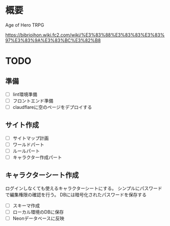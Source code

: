 # 概要
Age of Hero TRPG

https://bibriojhon.wiki.fc2.com/wiki/%E3%83%88%E3%83%83%E3%83%97%E3%83%9A%E3%83%BC%E3%82%B8

# TODO
## 準備
- [ ] lint環境準備
- [ ] フロントエンド準備
- [ ] claudflareに空のページをデプロイする
## サイト作成
- [ ] サイトマップ計画
- [ ] ワールドパート
- [ ] ルールパート
- [ ] キャラクター作成パート

## キャラクターシート作成
ログインしなくても使えるキャラクターシートにする。
シンプルにパスワードで編集権限の確認を行う。
DBには暗号化されたパスワードを保存する

- [ ] スキーマ作成
- [ ] ローカル環境のDBに保存
- [ ] Neonデータベースに反映
